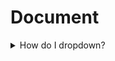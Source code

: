 # Document
<details>
<summary> How do I dropdown?</summary>
<br>
This is how you dropdown.
</details>
